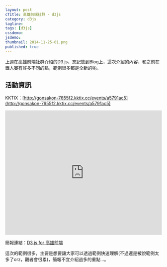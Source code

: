 ```yaml
---
layout: post
cTitle: 高雄前端社群 - d3js
category: d3js
tagline: 
tags: [d3js]
cssdemo: 
jsdemo: 
thumbnail: 2014-11-25-01.png
published: true
---
```


上週在高雄前端社群介紹的D3.js，忘記放到Blog上，這次介紹的內容，和之前在鐵人賽有許多不同的點，範例很多都是全新的喲。

<!-- more -->

## 活動資訊

KKTIX：[http://gonsakon-7655f2.kktix.cc/events/a5791ac5](http://gonsakon-7655f2.kktix.cc/events/a5791ac5)

<iframe src="https://docs.google.com/presentation/embed?id=182xz65Ebr_T5wUiEcnYLKi-O-4sMHfr_Z1gXe83XvPg&amp;start=false&amp;loop=false&amp;" frameborder="0" width="100%" height="400px"> 
</iframe>

簡報連結：[D3.js for 高雄前端](https://docs.google.com/presentation/d/182xz65Ebr_T5wUiEcnYLKi-O-4sMHfr_Z1gXe83XvPg/)

這次的範例很多，主要是想要讓大家可以透過範例快速理解(不過還是被說範例太多了orz，觀者會很累)，簡報不宜介紹過多的重點...。